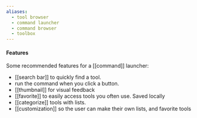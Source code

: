```yaml
---
aliases:
  - tool browser
  - command launcher
  - command browser
  - toolbox
---
```

#### Features
Some recommended features for a [[command]] launcher:
- [[search bar]] to quickly find a tool.
- run the command when you click a button.
- [[thumbnail]] for visual feedback
- [[favorite]] to easily access tools you often use. Saved locally
- [[categorize]] tools with lists.
- [[customization]] so the user can make their own lists, and favorite tools